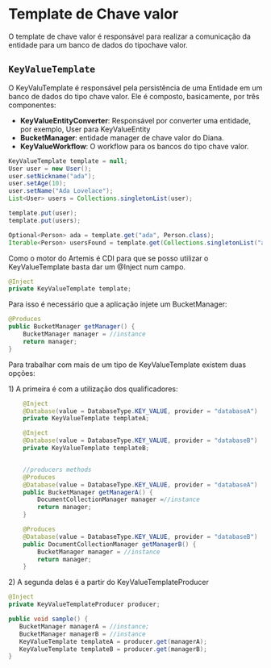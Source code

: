 # Template de Chave valor

O template de chave valor é responsável para realizar a comunicação da entidade para um banco de dados do tipochave valor.

## `KeyValueTemplate`

O KeyValuTemplate é responsável pela persistência de uma Entidade em um banco de dados do tipo chave valor. Ele é composto, basicamente, por três componentes:

* **KeyValueEntityConverter**: Responsável por converter uma entidade, por exemplo, User para KeyValueEntity
* **BucketManager**: entidade manager de chave valor do Diana.
* **KeyValueWorkflow**: O workflow para os bancos do tipo chave valor.

```java
KeyValueTemplate template = null;
User user = new User();
user.setNickname("ada");
user.setAge(10);
user.setName("Ada Lovelace");
List<User> users = Collections.singletonList(user);

template.put(user);
template.put(users);

Optional<Person> ada = template.get("ada", Person.class);
Iterable<Person> usersFound = template.get(Collections.singletonList("ada"), Person.class);
```

Como o motor do Artemis é CDI para que se posso utilizar o KeyValueTemplate basta dar um @Inject num campo.

```java
@Inject
private KeyValueTemplate template;
```

Para isso é necessário que a aplicação injete um BucketManager:

```java
@Produces
public BucketManager getManager() {
    BucketManager manager = //instance
    return manager;
}
```

Para trabalhar com mais de um tipo de KeyValueTemplate existem duas opções:

1\) A primeira é com a utilização dos qualificadores:

```java
    @Inject
    @Database(value = DatabaseType.KEY_VALUE, provider = "databaseA")
    private KeyValueTemplate templateA;

    @Inject
    @Database(value = DatabaseType.KEY_VALUE, provider = "databaseB")
    private KeyValueTemplate templateB;


    //producers methods
    @Produces
    @Database(value = DatabaseType.KEY_VALUE, provider = "databaseA")
    public BucketManager getManagerA() {
        DocumentCollectionManager manager =//instance
        return manager;
    }

    @Produces
    @Database(value = DatabaseType.KEY_VALUE, provider = "databaseB")
    public DocumentCollectionManager getManagerB() {
        BucketManager manager = //instance
        return manager;
    }
```

2\) A segunda delas é a partir do KeyValueTemplateProducer

```java
@Inject
private KeyValueTemplateProducer producer;

public void sample() {
   BucketManager managerA = //instance;
   BucketManager managerB = //instance
   KeyValueTemplate templateA = producer.get(managerA);
   KeyValueTemplate templateB = producer.get(managerB);
}
```

